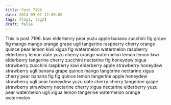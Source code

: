 ```yaml
---
title: Post 7196
date: 2024-09-01 12:00:00
tags: [tag1, tag2]
draft: false
---
```

This is post 7196.
kiwi
elderberry
pear
yuzu
apple
banana
zucchini
fig
grape
fig
mango
mango
orange
grape
ugli
tangerine
raspberry
cherry
orange
quince
pear
lemon
kiwi
xigua
fig
watermelon
watermelon
raspberry
elderberry
lemon
date
yuzu
cherry
orange
watermelon
lemon
lemon
kiwi
elderberry
tangerine
cherry
zucchini
nectarine
fig
honeydew
xigua
strawberry
zucchini
raspberry
kiwi
elderberry
apple
strawberry
honeydew
strawberry
ugli
banana
grape
quince
mango
tangerine
nectarine
xigua
cherry
pear
banana
fig
fig
quince
lemon
tangerine
apple
honeydew
strawberry
ugli
pear
honeydew
yuzu
date
cherry
cherry
tangerine
grape
strawberry
strawberry
nectarine
cherry
xigua
nectarine
elderberry
yuzu
pear
watermelon
ugli
xigua
lemon
tangerine
watermelon
orange
watermelon
